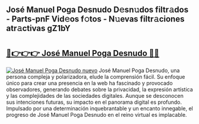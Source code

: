 ## José Manuel Poga Desnudo D𝚎sn𝚞dos filtr𝚊dos - Parts-pnF Vid𝚎os f𝚘tos - N𝚞evas filtr𝚊ciones atr𝚊ctivas gZ1bY

# <h2><a href="http://mb8l5nx.tromn.icu/?c=Jos%c3%a9+Manuel+Poga+Desnudo">🔗👉👉👉 José Manuel Poga Desnudo 🔗🔗</a></h2>

[![José Manuel Poga Desnudo nuevo](https://i.imgur.com/pEAQMta.gif)](http://mb8l5nx.tromn.icu/?c=Jos%c3%a9+Manuel+Poga+Desnudo)
José Manuel Poga Desnudo, una persona compleja y polarizadora, elude la comprensión fácil. Su enfoque único para crear una presencia en la web ha fascinado y provocado observadores, generando debates sobre la privacidad, la expresión artística y las complejidades de las sociedades digitales. Aunque se desconocen sus intenciones futuras, su impacto en el panorama digital es profundo. Impulsado por una determinación inquebrantable y un encanto innegable, el progreso de José Manuel Poga Desnudo en el reino virtual es implacable.
